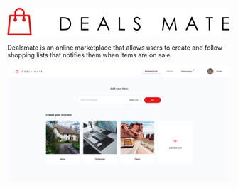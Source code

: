 ![logo](./client/src/img/logo.png)

Dealsmate is an online marketplace that allows users to create and follow shopping lists that notifies them when items are on sale.

![dashboard](./docs/img/dashboard.png)
